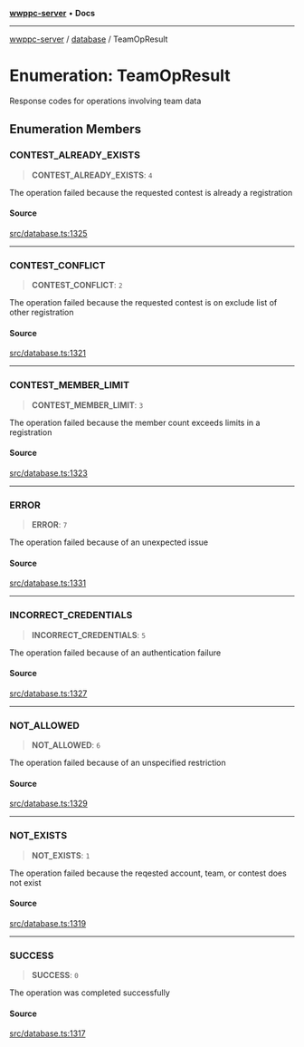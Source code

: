 [**wwppc-server**](../../README.md) • **Docs**

***

[wwppc-server](../../modules.md) / [database](../README.md) / TeamOpResult

# Enumeration: TeamOpResult

Response codes for operations involving team data

## Enumeration Members

### CONTEST\_ALREADY\_EXISTS

> **CONTEST\_ALREADY\_EXISTS**: `4`

The operation failed because the requested contest is already a registration

#### Source

[src/database.ts:1325](https://github.com/WWPPC/WWPPC-server/blob/2f411756995c4ec8bd83114e0be6e407a493af19/src/database.ts#L1325)

***

### CONTEST\_CONFLICT

> **CONTEST\_CONFLICT**: `2`

The operation failed because the requested contest is on exclude list of other registration

#### Source

[src/database.ts:1321](https://github.com/WWPPC/WWPPC-server/blob/2f411756995c4ec8bd83114e0be6e407a493af19/src/database.ts#L1321)

***

### CONTEST\_MEMBER\_LIMIT

> **CONTEST\_MEMBER\_LIMIT**: `3`

The operation failed because the member count exceeds limits in a registration

#### Source

[src/database.ts:1323](https://github.com/WWPPC/WWPPC-server/blob/2f411756995c4ec8bd83114e0be6e407a493af19/src/database.ts#L1323)

***

### ERROR

> **ERROR**: `7`

The operation failed because of an unexpected issue

#### Source

[src/database.ts:1331](https://github.com/WWPPC/WWPPC-server/blob/2f411756995c4ec8bd83114e0be6e407a493af19/src/database.ts#L1331)

***

### INCORRECT\_CREDENTIALS

> **INCORRECT\_CREDENTIALS**: `5`

The operation failed because of an authentication failure

#### Source

[src/database.ts:1327](https://github.com/WWPPC/WWPPC-server/blob/2f411756995c4ec8bd83114e0be6e407a493af19/src/database.ts#L1327)

***

### NOT\_ALLOWED

> **NOT\_ALLOWED**: `6`

The operation failed because of an unspecified restriction

#### Source

[src/database.ts:1329](https://github.com/WWPPC/WWPPC-server/blob/2f411756995c4ec8bd83114e0be6e407a493af19/src/database.ts#L1329)

***

### NOT\_EXISTS

> **NOT\_EXISTS**: `1`

The operation failed because the reqested account, team, or contest does not exist

#### Source

[src/database.ts:1319](https://github.com/WWPPC/WWPPC-server/blob/2f411756995c4ec8bd83114e0be6e407a493af19/src/database.ts#L1319)

***

### SUCCESS

> **SUCCESS**: `0`

The operation was completed successfully

#### Source

[src/database.ts:1317](https://github.com/WWPPC/WWPPC-server/blob/2f411756995c4ec8bd83114e0be6e407a493af19/src/database.ts#L1317)
